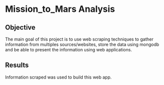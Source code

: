 # Mission_to_Mars Analysis

## Objective

The main goal of this project is to use web scraping techniques to gather information from multiples sources/websites, store the data using mongodb and be able to present the information using web applications. 


## Results

Information scraped was used to build this web app.



